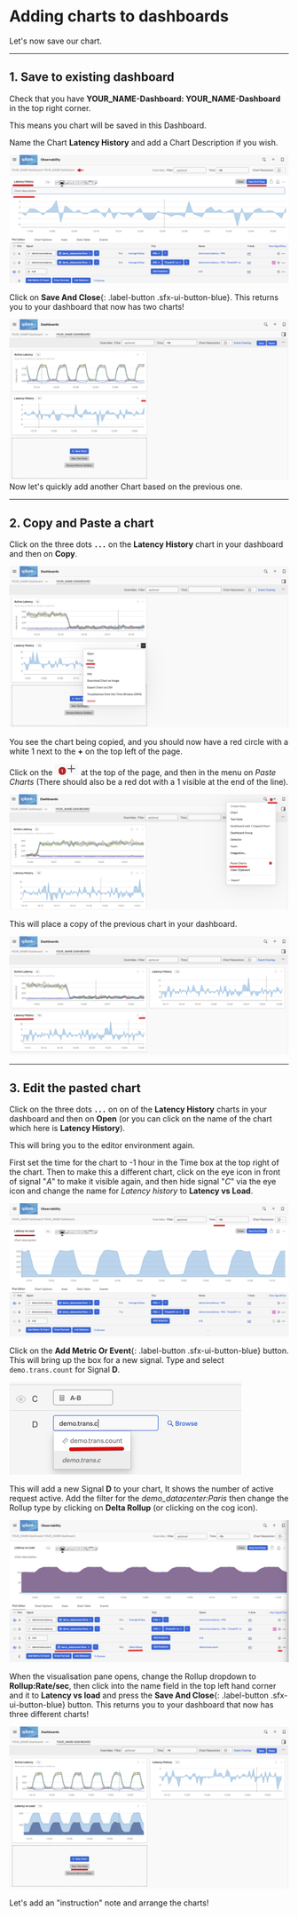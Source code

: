 # Adding charts to dashboards

Let's now save our chart.

---

## 1. Save to existing dashboard

Check that you have **YOUR_NAME-Dashboard: YOUR_NAME-Dashboard** in the top right corner.

This means you chart will be saved in this Dashboard.

Name the Chart **Latency History** and add a Chart Description if you wish.

![Save Chart 1](../images/dashboards/M-MoreCharts-1.png)

Click on **Save And Close**{: .label-button .sfx-ui-button-blue}. This returns you to your dashboard that now has two charts!

![Save Chart 2](../images/dashboards/M-MoreCharts-2.png)
Now let's quickly add another Chart based on the previous one.

---

## 2. Copy and Paste a chart

Click on the three dots **`...`** on the **Latency History** chart in your dashboard and then on **Copy**.

![Copy chart](../images/dashboards/M-MoreCharts-3.png)

You see the chart being copied, and you should now have a red circle with a white 1 next to the **+** on the top left of the page.

Click on the ![red one](../images/dashboards/M-MoreCharts-4.png) at the top of the page, and then in the menu on *Paste Charts* (There should also be a red dot with a 1 visible at the end of the line).

![Past charts](../images/dashboards/M-MoreCharts-5.png)

This will place a copy of the previous chart in your dashboard.

![Three Dashboard](../images/dashboards/M-MoreCharts-6.png)

---

## 3. Edit the pasted chart

Click on the three dots **`...`** on on of the **Latency History** charts in your dashboard and then on **Open** (or you can click on the name of the chart which here is **Latency History**).

This will bring you to the editor environment again.

First set the time for the chart to -1 hour in the Time box at the top right of the chart. Then to make this a different chart, click on the eye icon in front of signal "*A*" to make it visible again, and then hide signal "*C*" via the eye icon and change the name for *Latency history* to **Latency vs Load**.

![Set Visibility](../images/dashboards/M-MoreCharts-7.png)

Click on the **Add Metric Or Event**{: .label-button .sfx-ui-button-blue} button. This will bring up the box for a new signal. Type and select `demo.trans.count` for Signal **D**.

![Dashboard Info](../images/dashboards/M-MoreCharts-8.png)

This will add a new Signal **D** to your chart, It shows the number of active request active. Add the filter for the *demo_datacenter:Paris* then change the Rollup type by clicking on **Delta Rollup** (or clicking on the cog icon).

![rollup change](../images/dashboards/M-MoreCharts-9.png)

When the visualisation pane opens, change the Rollup dropdown to **Rollup:Rate/sec**, then click into the name field in the top left hand corner and it to **Latency vs load** and press the **Save And Close**{: .label-button .sfx-ui-button-blue} button. This returns you to your dashboard that now has three different charts!

![three charts](../images/dashboards/M-MoreCharts-10.png)

Let's add an "instruction" note and arrange the charts!
